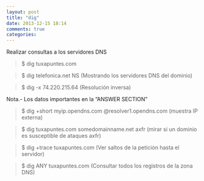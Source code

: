 ```yaml
---
layout: post
title: "dig"
date: 2013-12-15 18:14
comments: true
categories: 
---
```

Realizar consultas a los servidores DNS

>$ dig tuxapuntes.com

>$ dig telefonica.net NS  (Mostrando los servidores DNS del dominio)

>$ dig -x 74.220.215.64 (Resolución inversa)

Nota.- Los datos importantes en la “ANSWER SECTION”

>$ dig +short myip.opendns.com @resolver1.opendns.com (muestra IP externa)

>$ dig tuxapuntes.com somedomainname.net axfr   (mirar si un dominio es susceptible de ataques axfr)

>$ dig +trace tuxapuntes.com (Ver saltos de la petición hasta el servidor)

>$ dig ANY tuxapuntes.com (Consultar todos los registros de la zona DNS)

